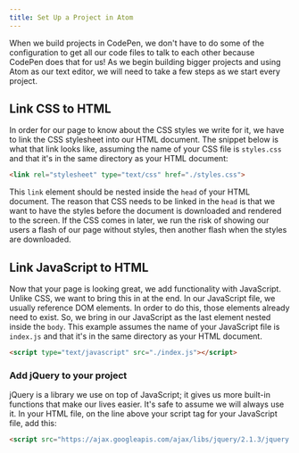 ```yaml
---
title: Set Up a Project in Atom
---
```


When we build projects in CodePen, we don't have to do some of the configuration to get all our code files to talk to each other because CodePen does that for us! As we begin building bigger projects and using Atom as our text editor, we will need to take a few steps as we start every project.

## Link CSS to HTML

In order for our page to know about the CSS styles we write for it, we have to link the CSS stylesheet into our HTML document. The snippet below is what that link looks like, assuming the name of your CSS file is `styles.css` and that it's in the same directory as your HTML document:

```html
<link rel="stylesheet" type="text/css" href="./styles.css">
```

This `link` element should be nested inside the `head` of your HTML document. The reason that CSS needs to be linked in the `head` is that we want to have the styles before the document is downloaded and rendered to the screen. If the CSS comes in later, we run the risk of showing our users a flash of our page without styles, then another flash when the styles are downloaded.

## Link JavaScript to HTML

Now that your page is looking great, we add functionality with JavaScript. Unlike CSS, we want to bring this in at the end. In our JavaScript file, we usually reference DOM elements. In order to do this, those elements already need to exist. So, we bring in our JavaScript as the last element nested inside the `body`. This example assumes the name of your JavaScript file is `index.js` and that it's in the same directory as your HTML document.

```html
<script type="text/javascript" src="./index.js"></script>
```

### Add jQuery to your project

jQuery is a library we use on top of JavaScript; it gives us more built-in functions that make our lives easier. It's safe to assume we will always use it. In your HTML file, on the line above your script tag for your JavaScript file, add this:

```html
<script src="https://ajax.googleapis.com/ajax/libs/jquery/2.1.3/jquery.min.js"></script>
```
